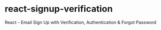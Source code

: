 # react-signup-verification


React - Email Sign Up with Verification, Authentication & Forgot Password

